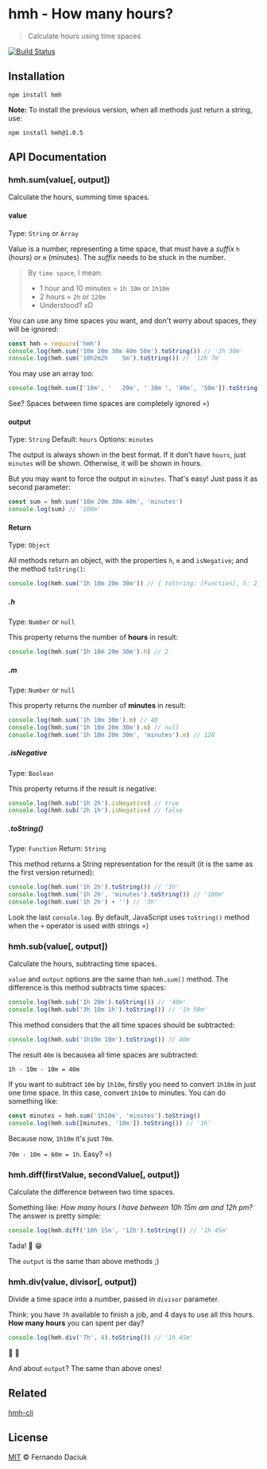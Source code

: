# hmh - How many hours?

> Calculate hours using time spaces

[![Build Status][travis-image]][travis-url]

## Installation

```console
npm install hmh
```

**Note:** To install the previous version, when all methods just return a string, use:

```console
npm install hmh@1.0.5
```

## API Documentation

### hmh.sum(value[, output])

Calculate the hours, summing time spaces.

#### value

Type: `String` or `Array`

Value is a number, representing a time space, that must have a _suffix_ `h` (hours) or `m` (minutes).
The _suffix_ needs to be stuck in the number.

> By `time space`, I mean:
>  - 1 hour and 10 minutes = `1h 10m` or `1h10m`
>  - 2 hours = `2h` or `120m`
>  - Understood? xD

You can use any time spaces you want, and don't worry about spaces, they will be ignored:

```js
const hmh = require('hmh')
console.log(hmh.sum('10m 20m 30m 40m 50m').toString()) // '2h 30m'
console.log(hmh.sum('10h2m2h    5m').toString()) // '12h 7m'
```

You may use an array too:

```js
console.log(hmh.sum(['10m', '   20m', ' 30m ', '40m', '50m']).toString()) // '2h 30m'
```

See? Spaces between time spaces are completely ignored =)


#### output

Type: `String` Default: `hours` Options: `minutes`

The output is always shown in the best format. If it don't have `hours`, just `minutes` will be shown.
Otherwise, it will be shown in hours.

But you may want to force the output in `minutes`. That's easy! Just pass it as second parameter:

```js
const sum = hmh.sum('10m 20m 30m 40m', 'minutes')
console.log(sum) // '100m'
```

#### Return

Type: `Object`

All methods return an object, with the properties `h`, `m` and `isNegative`; and the method `toString()`:

```js
console.log(hmh.sum('1h 10m 20m 30m')) // { toString: [Function], h: 2, m: null }
```

##### .h

Type: `Number` or `null`

This property returns the number of **hours** in result:

```js
console.log(hmh.sum('1h 10m 20m 30m').h) // 2
```

##### .m

Type: `Number` or `null`

This property returns the number of **minutes** in result:

```js
console.log(hmh.sum('1h 10m 30m').m) // 40
console.log(hmh.sum('1h 10m 20m 30m').m) // null
console.log(hmh.sum('1h 10m 20m 30m', 'minutes').m) // 120
```

##### .isNegative

Type: `Boolean`

This property returns if the result is negative:

```js
console.log(hmh.sub('1h 2h').isNegative) // true
console.log(hmh.sub('2h 1h').isNegative) // false
```

##### .toString()

Type: `Function` Return: `String`

This method returns a String representation for the result (it is the same as the first version returned):

```js
console.log(hmh.sum('1h 2h').toString()) // '3h'
console.log(hmh.sum('1h 2h', 'minutes').toString()) // '180m'
console.log(hmh.sum('1h 2h') + '') // '3h'
```

Look the last `console.log`. By default, JavaScript uses `toString()` method when the `+` operator is used with strings =)

### hmh.sub(value[, output])

Calculate the hours, subtracting time spaces.

`value` and `output` options are the same than `hmh.sum()` method. The difference is this method subtracts time spaces:

```js
console.log(hmh.sub('1h 20m').toString()) // '40m'
console.log(hmh.sub('3h 10m 1h').toString()) // '1h 50m'
```

This method considers that the all time spaces should be subtracted:

```js
console.log(hmh.sub('1h10m 10m').toString()) // 40m
```

The result `40m` is becausea all time spaces are subtracted:

```console
1h - 10m - 10m = 40m
```

If you want to subtract `10m` by `1h10m`, firstly you need to convert `1h10m` in just one time space. In this case, convert `1h10m` to minutes. You can do something like:

```js
const minutes = hmh.sum('1h10m', 'minutes').toString()
console.log(hmh.sub([minutes, '10m']).toString()) // '1h'
```
Because now, `1h10m` it's just `70m`.

`70m - 10m = 60m = 1h`. Easy? =)

### hmh.diff(firstValue, secondValue[, output])

Calculate the difference between two time spaces.

Something like: _How many hours I have between 10h 15m am and 12h pm?_
The answer is pretty simple:

```js
console.log(hmh.diff('10h 15m', '12h').toString()) // '1h 45m'
```

Tada! :tada: :grin:

The `output` is the same than above methods ;)

### hmh.div(value, divisor[, output])

Divide a time space into a number, passed in `divisor` parameter.

Think: you have `7h` available to finish a job, and 4 days to use all this hours.
**How many hours** you can spent per day?

```js
console.log(hmh.div('7h', 4).toString()) // '1h 45m'
```

:dancer: :dancer:

And about `output`? The same than above ones!

## Related

[hmh-cli][hmh-cli-url]

## License

[MIT][license-url] &copy; Fernando Daciuk

[travis-image]: https://travis-ci.org/fdaciuk/hmh.svg?branch=master
[travis-url]: https://travis-ci.org/fdaciuk/hmh
[hmh-cli-url]: https://github.com/fdaciuk/hmh-cli
[license-url]: https://github.com/fdaciuk/licenses/blob/master/MIT-LICENSE.md
